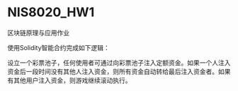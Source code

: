 # NIS8020_HW1
区块链原理与应用作业

使用Solidity智能合约完成如下逻辑：

设立一个彩票池子，任何使用者可通过向彩票池子注入定额资金。如果一个人注入资金后一段时间没有其他人注入资金，则所有资金自动转给最后注入资金者。如果有其他用户注入资金，则游戏继续滚动执行。
